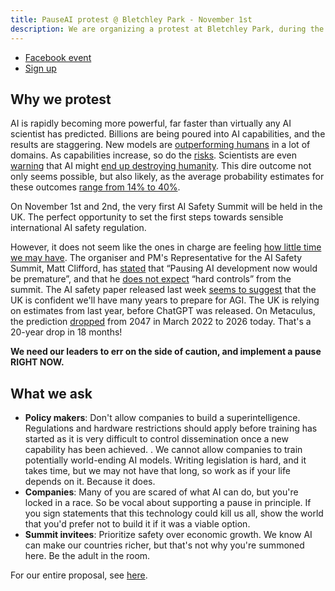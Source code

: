 ```yaml
---
title: PauseAI protest @ Bletchley Park - November 1st
description: We are organizing a protest at Bletchley Park, during the AI Safety Summit
---
```


- [Facebook event](https://www.facebook.com/events/347499967619516/347499967619516)
- [Sign up](https://www.mixily.com/event/4419031774197158693)

## Why we protest

AI is rapidly becoming more powerful, far faster than virtually any AI scientist has predicted.
Billions are being poured into AI capabilities, and the results are staggering.
New models are [outperforming humans](/sota) in a lot of domains.
As capabilities increase, so do the [risks](/risks).
Scientists are even [warning](https://www.safe.ai/statement-on-ai-risk) that AI might [end up destroying humanity](/xrisk).
This dire outcome not only seems possible, but also likely, as the average probability estimates for these outcomes [range from 14% to 40%](/polls-and-surveys).

On November 1st and 2nd, the very first AI Safety Summit will be held in the UK.
The perfect opportunity to set the first steps towards sensible international AI safety regulation.

However, it does not seem like the ones in charge are feeling [how little time we may have](/urgency).
The organiser and PM's Representative for the AI Safety Summit, Matt Clifford, has [stated](https://twitter.com/PauseAI/status/1709845853668553065) that “Pausing AI development now would be premature”, and that he [does not expect](https://twitter.com/matthewclifford/status/1708819574739587356) “hard controls” from the summit.
The AI safety paper released last week [seems to suggest](https://twitter.com/PauseAI/status/1717474950557090151) that the UK is confident we'll have many years to prepare for AGI.
The UK is relying on estimates from last year, before ChatGPT was released.
On Metaculus, the prediction [dropped](https://metaculus.com/questions/3479/date-weakly-general-ai-is-publicly-known/) from 2047 in March 2022 to 2026 today.
That's a 20-year drop in 18 months!

**We need our leaders to err on the side of caution, and implement a pause RIGHT NOW.**

## What we ask

- **Policy makers**: Don't allow companies to build a superintelligence. Regulations and hardware restrictions should apply before training has started as it is very difficult to control dissemination once a new capability has been achieved. . We cannot allow companies to train potentially world-ending AI models. Writing legislation is hard, and it takes time, but we may not have that long, so work as if your life depends on it. Because it does.
- **Companies**: Many of you are scared of what AI can do, but you're locked in a race. So be vocal about supporting a pause in principle. If you sign statements that this technology could kill us all, show the world that you'd prefer not to build it if it was a viable option.
- **Summit invitees**: Prioritize safety over economic growth. We know AI can make our countries richer, but that's not why you're summoned here. Be the adult in the room.

For our entire proposal, see [here](/proposal).
<!--
## Press Release

_FOR RELEASE ON NOVEMBER 1ST 2023_

### Protest During AI Safety Summit Calls For a Halt to Dangerous AI Development

**November 1st:** [**PauseAI**](https://pauseai.info/) **is holding a** [**protest in Bletchley Park, during the AI Safety Summit**](https://pauseai.info/2023-oct) **urging policy makers and AI Safety Summit attendees to ban the creation of a superintelligent AI as soon as possible.**

In March this year many notable experts signed [a letter](https://futureoflife.org/open-letter/pause-giant-ai-experiments/#:~:text=We%20call%20on%20all%20AI,more%20powerful%20than%20GPT%2D4.&text=AI%20systems%20with%20human%2Dcompetitive,acknowledged%20by%20top%20AI%20labs.) calling for a six-month halt on the development of their frontier AI models. In May, hundreds of AI scientists signed [a statement](https://www.safe.ai/statement-on-ai-risk) saying “Mitigating the risk of extinction from AI should be a global priority alongside other societal-scale risks such as pandemics and nuclear war.”

Recent polls in [the US](https://www.vox.com/future-perfect/2023/9/19/23879648/americans-artificial-general-intelligence-ai-policy-poll) and [the UK](https://inews.co.uk/news/politics/voters-deepfakes-ban-ai-intelligent-humans-2708693) have shown that a large majority of people want the government to step in and prevent a superintelligent AI from being built. As of now, [no drafts](https://twitter.com/PauseAI/status/1706605169608159458) are being proposed that would do this.

On November 1st and 2nd, the very first AI Safety Summit will take place at Bletchley Park, UK.
The summit will be attended by leading AI scientists, policy makers, and industry leaders.
This marks a unique chance to set the first steps towards international AI safety regulation.
However the UK is not planning to use this opportunity to implement strong AI regulation.
The organiser and PM's Representative for the AI Safety Summit, Matt Clifford, has [stated](https://twitter.com/PauseAI/status/1709845853668553065) that “Pausing AI development now would be premature”, and that he [does not expect](https://twitter.com/matthewclifford/status/1708819574739587356) “hard controls” from the summit.

“We’re glad the UK is spearheading AI safety and showing international leadership”, says Joep Meindertsma, director of PauseAI. ”But we’re not seeing the level of urgency that it deserves. In 2020, forecasters [predicted](https://www.metaculus.com/questions/3479/date-weakly-general-ai-is-publicly-known/) the arrival of human-level AI in 2055. Today the [average prediction](https://www.metaculus.com/questions/3479/date-weakly-general-ai-is-publicly-known/) is 2026. We cannot risk disaster by underestimating the rate of progress. We need our politicians to err on the side of caution. Every single life is in danger. No company should be allowed to build a superintelligence.”

### Contacts

- Global, NL: Joep Meindertsma, [joep@ontola.io](mailto:joep@ontola.io), +31636020942
- UK: Joseph Miller, [josephmiller101@gmail.com](mailto:josephmiller101@gmail.com), +44 7943937122

More information about the protest: [pauseai.info/2023-oct](https://pauseai.info/2023-oct) -->
